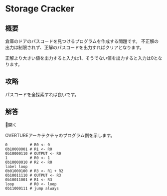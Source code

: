 # Storage Cracker

## 概要

倉庫のドアのパスコードを見つけるプログラムを作成する問題です。
不正解の出力は制限されず、正解のパスコードを出力すればクリアとなります。

正解より大きい値を出力すると入力は1、そうでない値を出力すると入力は0となります。

## 攻略

パスコードを全探索すれば良いです。

## 解答

<div class="spoiler-controller material-icons">&#xE5CF;開く</div>
<div class="spoiler">

OVERTUREアーキテクチャのプログラム例を示します。

```assembly
0          # R0 <- 0
0b10000001 # R1 <- R0
0b10000110 # OUTPUT <- R0
1          # R0 <- 1
0b10000010 # R2 <- R0
label loop
0b01000100 # R3 <- R1 + R2
0b10011110 # OUTPUT <- R3
0b10011001 # R1 <- R3
loop       # R0 <- loop
0b11000111 # jump always
```

</div>
